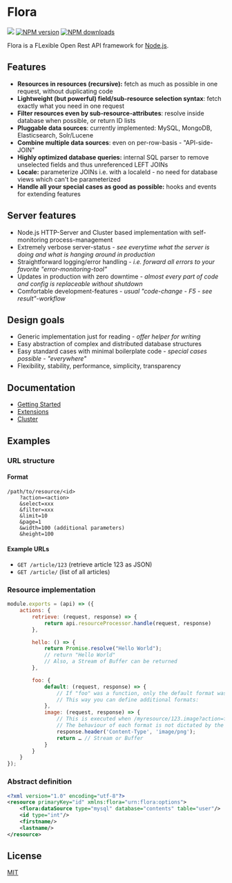 # Flora

![](https://github.com/florajs/flora/workflows/ci/badge.svg)
[![NPM version](https://img.shields.io/npm/v/flora.svg?style=flat)](https://www.npmjs.com/package/flora)
[![NPM downloads](https://img.shields.io/npm/dm/flora.svg?style=flat)](https://www.npmjs.com/package/flora)

Flora is a FLexible Open Rest API framework for [Node.js](http://nodejs.org/).

## Features

- **Resources in resources (recursive):** fetch as much as possible in one request, without duplicating code
- **Lightweight (but powerful) field/sub-resource selection syntax**: fetch exactly what you need in one request
- **Filter resources even by sub-resource-attributes**: resolve inside database when possible, or return ID lists
- **Pluggable data sources**: currently implemented: MySQL, MongoDB, Elasticsearch, Solr/Lucene
- **Combine multiple data sources**: even on per-row-basis - "API-side-JOIN"
- **Highly optimized database queries:** internal SQL parser to remove unselected fields and thus unreferenced LEFT JOINs
- **Locale:** parameterize JOINs i.e. with a localeId - no need for database views which can't be parameterized
- **Handle all your special cases as good as possible:** hooks and events for extending features

## Server features

- Node.js HTTP-Server and Cluster based implementation with self-monitoring process-management
- Extremely verbose server-status - *see everytime what the server is doing and what is hanging around in production*
- Straightforward logging/error handling - *i.e. forward all errors to your favorite "error-monitoring-tool"*
- Updates in production with zero downtime - *almost every part of code and config is replaceable without shutdown*
- Comfortable development-features - *usual "code-change - F5 - see result"-workflow*

## Design goals

- Generic implementation just for reading - *offer helper for writing*
- Easy abstraction of complex and distributed database structures
- Easy standard cases with minimal boilerplate code - *special cases possible - "everywhere"*
- Flexibility, stability, performance, simplicity, transparency

## Documentation

- [Getting Started](docs/Getting-Started.md)
- [Extensions](docs/Extensions.md)
- [Cluster](docs/Cluster.md)

## Examples

### URL structure

#### Format

```
/path/to/resource/<id>
    ?action=<action>
    &select=xxx
    &filter=xxx
    &limit=10
    &page=1
    &width=100 (additional parameters)
    &height=100
```

#### Example URLs

- `GET /article/123` (retrieve article 123 as JSON)
- `GET /article/` (list of all articles)

### Resource implementation

```js
module.exports = (api) => ({
    actions: {
        retrieve: (request, response) => {
            return api.resourceProcessor.handle(request, response)
        },

        hello: () => {
            return Promise.resolve("Hello World");
            // return "Hello World"
            // Also, a Stream of Buffer can be returned
        },

        foo: {
            default: (request, response) => {
                // If "foo" was a function, only the default format was allowed.
                // This way you can define additional formats:
            },
            image: (request, response) => {
                // This is executed when /myresource/123.image?action=foo is called.
                // The behaviour of each format is not dictated by the framework.
                response.header('Content-Type', 'image/png');
                return … // Stream or Buffer
            }
        }
    }
});
```

### Abstract definition

```xml
<?xml version="1.0" encoding="utf-8"?>
<resource primaryKey="id" xmlns:flora="urn:flora:options">
    <flora:dataSource type="mysql" database="contents" table="user"/>
    <id type="int"/>
    <firstname/>
    <lastname/>
</resource>
```

## License

[MIT](LICENSE)
